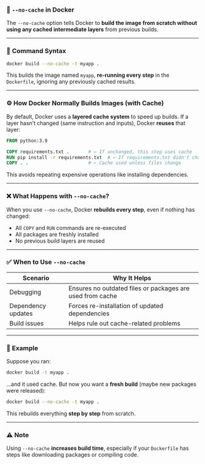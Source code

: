 ### 🧼 `--no-cache` in Docker

The `--no-cache` option tells Docker to **build the image from scratch without using any cached intermediate layers** from previous builds.

---

### 🧱 **Command Syntax**

```bash
docker build --no-cache -t myapp .
```

This builds the image named `myapp`, **re-running every step** in the `Dockerfile`, ignoring any previously cached results.

---

### ⚙️ **How Docker Normally Builds Images (with Cache)**

By default, Docker uses a **layered cache system** to speed up builds. If a layer hasn’t changed (same instruction and inputs), Docker **reuses** that layer:

```dockerfile
FROM python:3.9

COPY requirements.txt .       # ← If unchanged, this step uses cache
RUN pip install -r requirements.txt  # ← If requirements.txt didn't change, cached layer is used
COPY . .                      # ← Cache used unless files change
```

This avoids repeating expensive operations like installing dependencies.

---

### ❌ **What Happens with `--no-cache`?**

When you use `--no-cache`, Docker **rebuilds every step**, even if nothing has changed:

* All `COPY` and `RUN` commands are re-executed
* All packages are freshly installed
* No previous build layers are reused

---

### ✅ **When to Use `--no-cache`**

| Scenario           | Why It Helps                                              |
| ------------------ | --------------------------------------------------------- |
| Debugging          | Ensures no outdated files or packages are used from cache |
| Dependency updates | Forces re-installation of updated dependencies            |
| Build issues       | Helps rule out cache-related problems                     |

---

### 📌 Example

Suppose you ran:

```bash
docker build -t myapp .
```

...and it used cache. But now you want a **fresh build** (maybe new packages were released):

```bash
docker build --no-cache -t myapp .
```

This rebuilds everything **step by step** from scratch.

---

### ⚠️ Note

Using `--no-cache` **increases build time**, especially if your `Dockerfile` has steps like downloading packages or compiling code.
